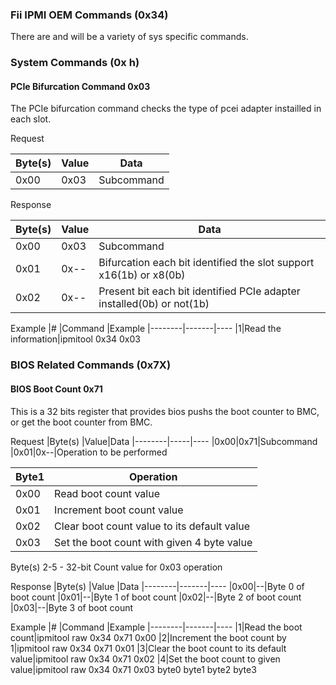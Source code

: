 ### Fii IPMI OEM Commands (0x34)

There are and will be a variety of sys specific commands.

### System Commands (0x h)

#### PCIe Bifurcation Command 0x03

The PCIe bifurcation command checks the type of pcei adapter instailled in
each slot.

Request

|Byte(s) |Value  |Data
|--------|-------|----
|0x00|0x03|Subcommand

Response

|Byte(s) |Value  |Data
|--------|-------|----
|0x00|0x03|Subcommand
|0x01|0x--|Bifurcation each bit identified the slot support x16(1b) or x8(0b)
|0x02|0x--|Present bit each bit identified PCIe adapter installed(0b) or not(1b)

Example
|# |Command |Example
|--------|-------|----
|1|Read the information|ipmitool 0x34 0x03

### BIOS Related Commands (0x7X)

#### BIOS Boot Count 0x71

This is a 32 bits register that provides bios pushs the boot counter to BMC, or 
get the boot counter from BMC.

Request
|Byte(s) |Value|Data
|--------|-----|----
|0x00|0x71|Subcommand
|0x01|0x--|Operation to be performed

|Byte1 |Operation
|------|---------
|0x00|Read boot count value
|0x01|Increment boot count value
|0x02|Clear boot count value to its default value
|0x03|Set the boot count with given 4 byte value

Byte(s) 2-5 - 32-bit Count value for 0x03 operation

Response
|Byte(s) |Value  |Data
|--------|-------|----
|0x00|--|Byte 0 of boot count
|0x01|--|Byte 1 of boot count
|0x02|--|Byte 2 of boot count
|0x03|--|Byte 3 of boot count

Example
|# |Command |Example
|--------|-------|----
|1|Read the boot count|ipmitool raw 0x34 0x71 0x00
|2|Increment the boot count by 1|ipmitool raw 0x34 0x71 0x01
|3|Clear the boot count to its default value|ipmitool raw 0x34 0x71 0x02
|4|Set the boot count to given value|ipmitool raw 0x34 0x71 0x03 byte0 byte1 byte2 byte3
